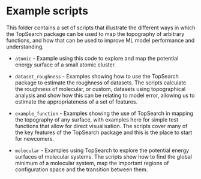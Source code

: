 # Example scripts

This folder contains a set of scripts that illustrate the different ways in which the TopSearch package can be used to map the topography of arbitrary functions, and how that can be used to improve ML model performance and understanding.

* `atomic` - Example using this code to explore and map the potential energy surface of a small atomic cluster.

* `dataset_roughness` - Examples showing how to use the TopSearch package to estimate the roughness of datasets. The scripts calculate the roughness of molecular, or custom, datasets using topographical analysis and show how this can be relating to model error, allowing us to estimate the appropriateness of a set of features.

* `example_function` - Examples showing the use of TopSearch in mapping the topography of any surface, with examples here for simple test functions that allow for direct visualisation. The scripts cover many of the key features of the TopSearch package and this is the place to start for newcomers.

* `molecular` - Examples using TopSearch to explore the potential energy surfaces of molecular systems. The scripts show how to find the global minimum of a molecular system, map the important regions of configuration space and the transition between them.
